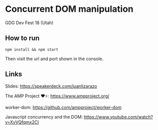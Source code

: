 # Concurrent DOM manipulation

GDG Dev Fest 18 (Utah)

## How to run
```
npm install && npm start
```

Then visit the url and port shown in the console.


## Links

Slides: https://speakerdeck.com/juanlizarazo

The AMP Project ❤⚡: https://www.ampproject.org/

worker-dom: https://github.com/ampproject/worker-dom

Javascript concurrency and the DOM: https://www.youtube.com/watch?v=XyVQfqmx2CI 

